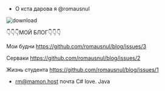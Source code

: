 
- О кста дарова я @romausnul

![download](https://user-images.githubusercontent.com/119739400/211413529-76c22f1c-ca77-4162-9352-7fabcdd62115.gif)

👇👇👇МОЙ БЛОГ👇👇👇




Мои будни https://github.com/romausnul/blog/issues/3


Серваки https://github.com/romausnul/blog/issues/2


Жизнь студента https://github.com/romausnul/blog/issues/1




- rm@mamon.host почта
C# love. Java
<!---
romausnul/romausnul is a ✨ special ✨ repository because its `README.md` (this file) appears on your GitHub profile.
You can click the Preview link to take a look at your changes.
--->

